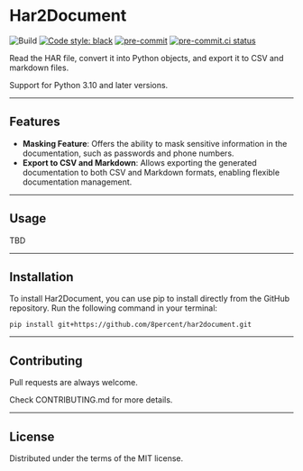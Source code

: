 # Har2Document

![Build](https://github.com/8percent/python-library/actions/workflows/ci.yml/badge.svg)
[![Code style: black](https://img.shields.io/badge/code%20style-black-000000.svg)](https://github.com/psf/black)
[![pre-commit](https://img.shields.io/badge/pre--commit-enabled-brightgreen?logo=pre-commit&logoColor=white)](https://github.com/pre-commit/pre-commit)
[![pre-commit.ci status](https://results.pre-commit.ci/badge/github/8percent/python-library/master.svg)](https://results.pre-commit.ci/latest/github/8percent/python-library/master)

Read the HAR file, convert it into Python objects, and export it to CSV and markdown files.

Support for Python 3.10 and later versions.

---

## Features

- **Masking Feature**: Offers the ability to mask sensitive information in the documentation, such as passwords and phone numbers.
- **Export to CSV and Markdown**: Allows exporting the generated documentation to both CSV and Markdown formats, enabling flexible documentation management.

---

## Usage

TBD

---

## Installation

To install Har2Document, you can use pip to install directly from the GitHub repository. Run the following command in your terminal:

```shell
pip install git+https://github.com/8percent/har2document.git
```

---

## Contributing
Pull requests are always welcome.

Check CONTRIBUTING.md for more details.

---

## License
Distributed under the terms of the MIT license.
